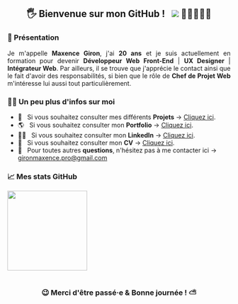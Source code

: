 <div align="center">
    
## 🖐 Bienvenue sur mon GitHub ! &nbsp; ![](https://komarev.com/ghpvc/?username=MaxHwK&label=Visiteurs+:) 👩🏼‍🤝‍🧑🏻

</div>

### 🧑 Présentation

<div align="justify"> Je m'appelle <b>Maxence Giron</b>, j'ai <b>20 ans</b> et je suis actuellement en formation pour devenir <b>Développeur Web Front-End</b> | <b>UX Designer</b> | <b>Intégrateur Web</b>. Par ailleurs, il se trouve que j'apprécie le contact ainsi que le fait d'avoir des responsabilités, si bien que le rôle de <b>Chef de Projet Web</b> m'intéresse lui aussi tout particulièrement. 
</div>

### 👨‍💻 Un peu plus d'infos sur moi

- 💾 &nbsp; Si vous souhaitez consulter mes différents <b>Projets</b> → [Cliquez ici](https://github.com/MaxHwK?tab=repositories).
- 🌎 &nbsp; Si vous souhaitez consulter mon <b>Portfolio</b> → [Cliquez ici](https://maxhwk.github.io/).
- 👨‍💼 &nbsp; Si vous souhaitez consulter mon <b>LinkedIn</b> → [Cliquez ici](https://www.linkedin.com/in/maxence-giron/).
- 📝 &nbsp; Si vous souhaitez consulter mon <b>CV</b> → [Cliquez ici](https://maxhwk.github.io/public/doc/CV_Giron_Maxence.pdf).
- 📩 &nbsp; Pour toutes autres <b>questions</b>, n'hésitez pas à me contacter ici → gironmaxence.pro@gmail.com  

### 📈 Mes stats GitHub

<img height="180em" src="https://github-readme-stats.vercel.app/api?username=MaxHwK&show_icons=true&hide_border=true&&count_private=true&include_all_commits=true" />

#

<div align="center">

### 😉 Merci d'être passé·e & Bonne journée ! ⛅
 
</div>
